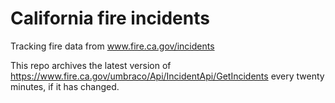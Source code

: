 # California fire incidents
Tracking fire data from www.fire.ca.gov/incidents

This repo archives the latest version of https://www.fire.ca.gov/umbraco/Api/IncidentApi/GetIncidents every twenty minutes, if it has changed.
